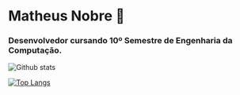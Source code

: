 # Matheus Nobre 👋

### Desenvolvedor cursando 10º Semestre de Engenharia da Computação.

![Github stats](https://github-readme-stats.vercel.app/api?username=ccr5&show_icons=true&theme=radical)

[![Top Langs](https://github-readme-stats.vercel.app/api/top-langs/?username=ccr5&langs_count=10&layout=compact&theme=radical)](https://github.com/ccr5/github-readme-stats)

<!--
**ccr5/ccr5** is a ✨ _special_ ✨ repository because its `README.md` (this file) appears on your GitHub profile.

Here are some ideas to get you started:

- 🔭 I’m currently working on ...
- 🌱 I’m currently learning ...
- 👯 I’m looking to collaborate on ...
- 🤔 I’m looking for help with ...
- 💬 Ask me about ...
- 📫 How to reach me: ...
- 😄 Pronouns: ...
- ⚡ Fun fact: ...

[![Telegram](https://img.shields.io/badge/-TELEGRAM-2CA5E0?style=for-the-badge&logo=telegram&logoColor=white)](https://t.me/adamalston)
[![Gmail](https://img.shields.io/badge/-GMAIL-D14836?style=for-the-badge&logo=gmail&logoColor=white)](mailto:leonardo.lissonez@gmail.com)
[![LinkedIn](https://img.shields.io/badge/-LINKEDIN-0077B5?style=for-the-badge&logo=linkedin&logoColor=white)](https://www.linkedin.com/in/lissone/)
-->

